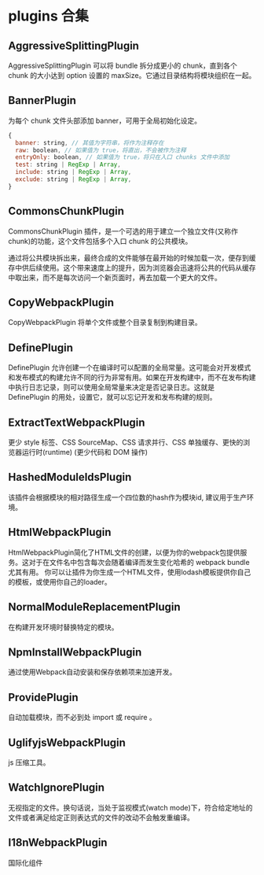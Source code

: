 # plugins 合集

## AggressiveSplittingPlugin
AggressiveSplittingPlugin 可以将 bundle 拆分成更小的 chunk，直到各个 chunk 的大小达到 option 设置的 maxSize。它通过目录结构将模块组织在一起。

## BannerPlugin
为每个 chunk 文件头部添加 banner，可用于全局初始化设定。
```js
{
  banner: string, // 其值为字符串，将作为注释存在
  raw: boolean, // 如果值为 true，将直出，不会被作为注释
  entryOnly: boolean, // 如果值为 true，将只在入口 chunks 文件中添加
  test: string | RegExp | Array,
  include: string | RegExp | Array,
  exclude: string | RegExp | Array,
}
```
## CommonsChunkPlugin
CommonsChunkPlugin 插件，是一个可选的用于建立一个独立文件(又称作 chunk)的功能，这个文件包括多个入口 chunk 的公共模块。

通过将公共模块拆出来，最终合成的文件能够在最开始的时候加载一次，便存到缓存中供后续使用。这个带来速度上的提升，因为浏览器会迅速将公共的代码从缓存中取出来，而不是每次访问一个新页面时，再去加载一个更大的文件。

## CopyWebpackPlugin
CopyWebpackPlugin 将单个文件或整个目录复制到构建目录。

## DefinePlugin
DefinePlugin 允许创建一个在编译时可以配置的全局常量。这可能会对开发模式和发布模式的构建允许不同的行为非常有用。如果在开发构建中，而不在发布构建中执行日志记录，则可以使用全局常量来决定是否记录日志。这就是 DefinePlugin 的用处，设置它，就可以忘记开发和发布构建的规则。

## ExtractTextWebpackPlugin
更少 style 标签、CSS SourceMap、CSS 请求并行、CSS 单独缓存、更快的浏览器运行时(runtime) (更少代码和 DOM 操作)

## HashedModuleIdsPlugin
该插件会根据模块的相对路径生成一个四位数的hash作为模块id, 建议用于生产环境。

## HtmlWebpackPlugin
HtmlWebpackPlugin简化了HTML文件的创建，以便为你的webpack包提供服务。这对于在文件名中包含每次会随着编译而发生变化哈希的 webpack bundle 尤其有用。 你可以让插件为你生成一个HTML文件，使用lodash模板提供你自己的模板，或使用你自己的loader。

## NormalModuleReplacementPlugin
在构建开发环境时替换特定的模块。

## NpmInstallWebpackPlugin
通过使用Webpack自动安装和保存依赖项来加速开发。

## ProvidePlugin
自动加载模块，而不必到处 import 或 require 。

## UglifyjsWebpackPlugin
js 压缩工具。

## WatchIgnorePlugin
无视指定的文件。换句话说，当处于监视模式(watch mode)下，符合给定地址的文件或者满足给定正则表达式的文件的改动不会触发重编译。

## I18nWebpackPlugin
国际化组件